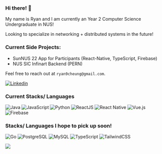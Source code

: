 <!---Linkedin-->
<!--
<p>
  <script src="https://platform.linkedin.com/badges/js/profile.js" async defer type="text/javascript"></script>
  <div class="badge-base LI-profile-badge" 
       data-locale="en_US" 
       data-size="medium" 
       data-theme="light" 
       data-type="VERTICAL" 
       data-vanity="ryan-cheung-jf" 
       data-version="v1">
    <a class="badge-base__link LI-simple-link" 
       href="https://sg.linkedin.com/in/ryan-cheung-jf?trk=profile-badge"
    >Ryan Cheung</a>
  </div>
</p>
-->

### Hi there! 👋
My name is Ryan and I am currently an Year 2 Computer Science Undergraduate in NUS!

Looking to specialize in networking + distributed systems in the future!

### Current Side Projects:

- SunNUS 22 App for Participants (React-Native, TypeScript, Firebase)
- NUS SIC Infinart Backend (PERN)

Feel free to reach out at ```ryan9cheung@gmail.com```.

<a href="https://www.linkedin.com/in/ryan-cheung-jf"><img alt="Linkedin" src="https://img.shields.io/badge/linkedin-0077B5?logo=linkedin&logoColor=white&style=for-the-badge" /></a>

### Current Stacks/ Languages

<p>
  <img alt="Java" src="https://img.shields.io/badge/Java-007396?logo=Java&logoColor=red&style=for-the-badge" />
  <img alt="JavaScript" src="https://img.shields.io/badge/JavaScript-F7DF1E?logo=JavaScript&logoColor=orange&style=for-the-badge" />
  <img alt="Python" src="https://img.shields.io/badge/Python-3776AB?logo=Python&logoColor=yellow&style=for-the-badge" />
  <img alt="ReactJS" src="https://img.shields.io/badge/reactjs-%2320232a.svg?style=for-the-badge&logo=react&logoColor=%2361DAFB" />
  <img alt="React Native" src="https://img.shields.io/badge/React_Native-20232A?style=for-the-badge&logo=react&logoColor=%14B8A6" />
  <img alt="Vue.js" src="https://img.shields.io/badge/vuejs-%2335495e.svg?style=for-the-badge&logo=vuedotjs&logoColor=%234FC08D" />
  <img alt="Firebase" src="https://img.shields.io/badge/firebase-0284C7?logo=Firebase&logoColor=FFCA28&style=for-the-badge" />
</p>

### Stacks/ Languages I hope to pick up soon!

<p>
  <img alt="Go" src="https://img.shields.io/badge/Go-00ADD8?logo=Go&logoColor=white&style=for-the-badge" />
  <img alt="PostgreSQL" src="https://img.shields.io/badge/PostgreSQL-4169E1?logo=PostgreSQL&logoColor=white&style=for-the-badge" />
  <img alt="MySQL" src="https://img.shields.io/badge/MySQL-4479A1?logo=MySQL&logoColor=white&style=for-the-badge" />
  <img alt="TypeScript" src="https://img.shields.io/badge/typescript-%23007ACC.svg?style=for-the-badge&logo=typescript&logoColor=white" />
  <img alt="TailwindCSS" src="https://img.shields.io/badge/TailwindCSS-white?logo=TailwindCSS&logoColor=06B6D4&style=for-the-badge" />
</p>


<img align="center" src="https://github-readme-stats.vercel.app/api?username=RyanCheungJF&count_private=true&custom_title=Ryan+Cheung's+GitHub+Stats&show_icons=true&theme=radical" />
